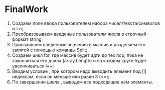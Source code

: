 # FinalWork
1. Создаем поле ввода пользователем набора чисел/текста/символов и.т.п;
2. Преобразовываем введеные пользователм числа в строчный формат string;
3. Присваиваем введенные значения в массив и разделяем его запятой с помощью команды Split;
4. Создаем цикл for, где массив будет идти до тех пор, пока не закончиться его длина (array.Length) и на каждом круге будет увеличиваться i++;
5. Вводим условие , при котором надо выводить элемент под [i] индексом, если он меньше или равен 3 (<=);
6. По завершении цикла , выводим все подходящие нам элементы.